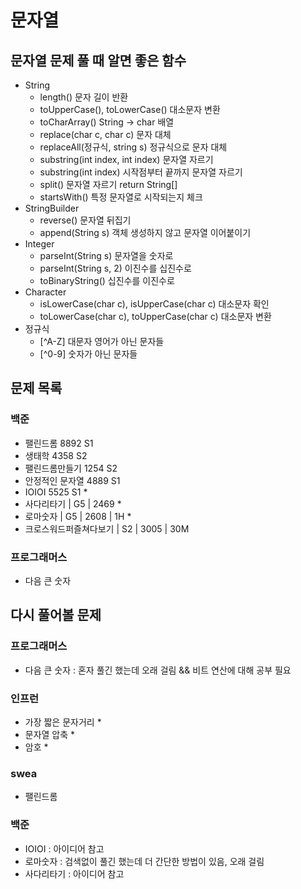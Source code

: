 # 문자열

## 문자열 문제 풀 때 알면 좋은 함수

- String
    - length() 문자 길이 반환
    - toUpperCase(), toLowerCase() 대소문자 변환
    - toCharArray() String → char 배열
    - replace(char c, char c) 문자 대체
    - replaceAll(정규식, string s) 정규식으로 문자 대체
    - substring(int index, int index) 문자열 자르기
    - substring(int index) 시작점부터 끝까지 문자열 자르기
    - split() 문자열 자르기 return String[]
    - startsWith() 특정 문자열로 시작되는지 체크
- StringBuilder
    - reverse() 문자열 뒤집기
    - append(String s) 객체 생성하지 않고 문자열 이어붙이기
- Integer
    - parseInt(String s) 문자열을 숫자로
    - parseInt(String s, 2) 이진수를 십진수로
    - toBinaryString() 십진수를 이진수로
- Character
    - isLowerCase(char c), isUpperCase(char c) 대소문자 확인
    - toLowerCase(char c), toUpperCase(char c) 대소문자 변환
- 정규식
    - [^A-Z] 대문자 영어가 아닌 문자들
    - [^0-9] 숫자가 아닌 문자들

## 문제 목록

### 백준

- 팰린드롬 8892 S1
- 생태학 4358 S2
- 팰린드롬만들기 1254 S2
- 안정적인 문자열 4889 S1
- IOIOI 5525 S1 *
- 사다리타기 | G5 | 2469 *
- 로마숫자 | G5 | 2608 | 1H *
- 크로스워드퍼즐쳐다보기 | S2 | 3005 | 30M

### 프로그래머스

- 다음 큰 숫자

## 다시 풀어볼 문제

### 프로그래머스

- 다음 큰 숫자 : 혼자 풀긴 했는데 오래 걸림 && 비트 연산에 대해 공부 필요

### 인프런

- 가장 짧은 문자거리 *
- 문자열 압축 *
- 암호 *

### swea

- 팰린드롬

### 백준

- IOIOI : 아이디어 참고
- 로마숫자 : 검색없이 풀긴 했는데 더 간단한 방법이 있음, 오래 걸림
- 사다리타기 : 아이디어 참고